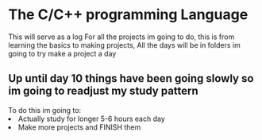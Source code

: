 # The C/C++ programming Language
 This will serve as a log For all the projects im going to do, this is from learning the basics to making projects, All the days will be in folders im going to try make a project a day 

 <h2>Up until day 10 things have been going slowly so im going to readjust my study pattern</h2>
To do this im going to:
 <li>Actually study for longer 5-6 hours each day</li>
 <li>Make more projects and FINISH them</li>
